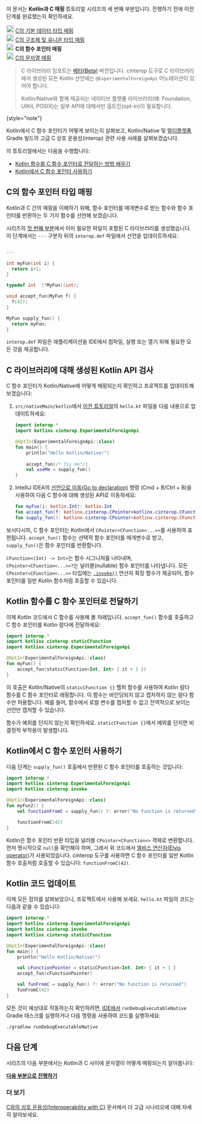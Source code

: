 [//]: # (title: C의 함수 포인터 매핑 – 튜토리얼)

<tldr>
    <p>이 문서는 <strong>Kotlin과 C 매핑</strong> 튜토리얼 시리즈의 세 번째 부분입니다. 진행하기 전에 이전 단계를 완료했는지 확인하세요.</p>
    <p><img src="icon-1-done.svg" width="20" alt="First step"/> <a href="mapping-primitive-data-types-from-c.md">C의 기본 데이터 타입 매핑</a><br/>
        <img src="icon-2-done.svg" width="20" alt="Second step"/> <a href="mapping-struct-union-types-from-c.md">C의 구조체 및 유니온 타입 매핑</a><br/>
        <img src="icon-3.svg" width="20" alt="Third step"/> <strong>C의 함수 포인터 매핑</strong><br/>
        <img src="icon-4-todo.svg" width="20" alt="Fourth step"/> <a href="mapping-strings-from-c.md">C의 문자열 매핑</a><br/>
    </p>
</tldr>

> C 라이브러리 임포트는 [베타(Beta)](native-c-interop-stability.md) 버전입니다. cinterop 도구로 C 라이브러리에서 생성된 모든 Kotlin 선언에는 `@ExperimentalForeignApi` 어노테이션이 있어야 합니다.
>
> Kotlin/Native와 함께 제공되는 네이티브 플랫폼 라이브러리(예: Foundation, UIKit, POSIX)는 일부 API에 대해서만 옵트인(opt-in)이 필요합니다.
>
{style="note"}

Kotlin에서 C 함수 포인터가 어떻게 보이는지 살펴보고, Kotlin/Native 및 [멀티플랫폼](gradle-configure-project.md#targeting-multiple-platforms) Gradle 빌드의 고급 C 상호 운용성(interop) 관련 사용 사례를 살펴보겠습니다.

이 튜토리얼에서는 다음을 수행합니다:

*   [Kotlin 함수를 C 함수 포인터로 전달하는 방법 배우기](#pass-kotlin-function-as-a-c-function-pointer)
*   [Kotlin에서 C 함수 포인터 사용하기](#use-the-c-function-pointer-from-kotlin)

## C의 함수 포인터 타입 매핑

Kotlin과 C 간의 매핑을 이해하기 위해, 함수 포인터를 매개변수로 받는 함수와 함수 포인터를 반환하는 두 가지 함수를 선언해 보겠습니다.

시리즈의 [첫 번째 부분](mapping-primitive-data-types-from-c.md)에서 이미 필요한 파일이 포함된 C 라이브러리를 생성했습니다. 이 단계에서는 `---` 구분자 뒤의 `interop.def` 파일에서 선언을 업데이트하세요:

```c 

---

int myFun(int i) {
  return i+1;
}

typedef int  (*MyFun)(int);

void accept_fun(MyFun f) {
  f(42);
}

MyFun supply_fun() {
  return myFun;
}
``` 

`interop.def` 파일은 애플리케이션을 IDE에서 컴파일, 실행 또는 열기 위해 필요한 모든 것을 제공합니다.

## C 라이브러리에 대해 생성된 Kotlin API 검사

C 함수 포인터가 Kotlin/Native에 어떻게 매핑되는지 확인하고 프로젝트를 업데이트해 보겠습니다:

1.  `src/nativeMain/kotlin`에서 [이전 튜토리얼](mapping-struct-union-types-from-c.md)의 `hello.kt` 파일을 다음 내용으로 업데이트하세요:

    ```kotlin
    import interop.*
    import kotlinx.cinterop.ExperimentalForeignApi
    
    @OptIn(ExperimentalForeignApi::class)
    fun main() {
        println("Hello Kotlin/Native!")
       
        accept_fun(/* fix me*/)
        val useMe = supply_fun()
    }
    ```

2.  IntelliJ IDEA의 [선언으로 이동(Go to declaration)](https://www.jetbrains.com/help/rider/Navigation_and_Search__Go_to_Declaration.html) 명령 (<shortcut>Cmd + B</shortcut>/<shortcut>Ctrl + B</shortcut>)을 사용하여 다음 C 함수에 대해 생성된 API로 이동하세요:

    ```kotlin
    fun myFun(i: kotlin.Int): kotlin.Int
    fun accept_fun(f: kotlinx.cinterop.CPointer<kotlinx.cinterop.CFunction<(kotlin.Int) -> kotlin.Int>>? /* from: interop.MyFun? */)
    fun supply_fun(): kotlinx.cinterop.CPointer<kotlinx.cinterop.CFunction<(kotlin.Int) -> kotlin.Int>>? /* from: interop.MyFun? */
    ```

보시다시피, C 함수 포인터는 Kotlin에서 `CPointer<CFunction<...>>`를 사용하여 표현됩니다. `accept_fun()` 함수는 선택적 함수 포인터를 매개변수로 받고, `supply_fun()`은 함수 포인터를 반환합니다.

`CFunction<(Int) -> Int>`는 함수 시그니처를 나타내며, `CPointer<CFunction<...>>?`는 널러블(nullable) 함수 포인터를 나타냅니다. 모든 `CPointer<CFunction<...>>` 타입에는 [`.invoke()`](https://kotlinlang.org/api/core/kotlin-stdlib/kotlinx.cinterop/invoke.html) 연산자 확장 함수가 제공되어, 함수 포인터를 일반 Kotlin 함수처럼 호출할 수 있습니다.

## Kotlin 함수를 C 함수 포인터로 전달하기

이제 Kotlin 코드에서 C 함수를 사용해 볼 차례입니다. `accept_fun()` 함수를 호출하고 C 함수 포인터를 Kotlin 람다에 전달하세요:

```kotlin
import interop.*
import kotlinx.cinterop.staticCFunction
import kotlinx.cinterop.ExperimentalForeignApi

@OptIn(ExperimentalForeignApi::class)
fun myFun() {
    accept_fun(staticCFunction<Int, Int> { it + 1 })
}
```

이 호출은 Kotlin/Native의 `staticCFunction {}` 헬퍼 함수를 사용하여 Kotlin 람다 함수를 C 함수 포인터로 래핑합니다. 이 함수는 바인딩되지 않고 캡처하지 않는 람다 함수만 허용합니다. 예를 들어, 함수에서 로컬 변수를 캡처할 수 없고 전역적으로 보이는 선언만 캡처할 수 있습니다.

함수가 예외를 던지지 않는지 확인하세요. `staticCFunction {}`에서 예외를 던지면 비결정적 부작용이 발생합니다.

## Kotlin에서 C 함수 포인터 사용하기

다음 단계는 `supply_fun()` 호출에서 반환된 C 함수 포인터를 호출하는 것입니다:

```kotlin
import interop.*
import kotlinx.cinterop.ExperimentalForeignApi
import kotlinx.cinterop.invoke

@OptIn(ExperimentalForeignApi::class)
fun myFun2() {
    val functionFromC = supply_fun() ?: error("No function is returned")

    functionFromC(42)
}
```

Kotlin은 함수 포인터 반환 타입을 널러블 `CPointer<CFunction<>` 객체로 변환합니다. 먼저 명시적으로 `null`을 확인해야 하며, 그래서 위 코드에서 [엘비스 연산자(Elvis operator)](null-safety.md)가 사용되었습니다. cinterop 도구를 사용하면 C 함수 포인터를 일반 Kotlin 함수 호출처럼 호출할 수 있습니다: `functionFromC(42)`.

## Kotlin 코드 업데이트

이제 모든 정의를 살펴보았으니, 프로젝트에서 사용해 보세요.
`hello.kt` 파일의 코드는 다음과 같을 수 있습니다:

```kotlin
import interop.*
import kotlinx.cinterop.ExperimentalForeignApi
import kotlinx.cinterop.invoke
import kotlinx.cinterop.staticCFunction

@OptIn(ExperimentalForeignApi::class)
fun main() {
    println("Hello Kotlin/Native!")

    val cFunctionPointer = staticCFunction<Int, Int> { it + 1 }
    accept_fun(cFunctionPointer)

    val funFromC = supply_fun() ?: error("No function is returned")
    funFromC(42)
}
```

모든 것이 예상대로 작동하는지 확인하려면, [IDE에서](native-get-started.md#build-and-run-the-application) `runDebugExecutableNative` Gradle 태스크를 실행하거나 다음 명령을 사용하여 코드를 실행하세요:

```bash
./gradlew runDebugExecutableNative
```

## 다음 단계

시리즈의 다음 부분에서는 Kotlin과 C 사이에 문자열이 어떻게 매핑되는지 알아봅니다:

**[다음 부분으로 진행하기](mapping-strings-from-c.md)**

### 더 보기

[C와의 상호 운용성(Interoperability with C)](native-c-interop.md) 문서에서 더 고급 시나리오에 대해 자세히 알아보세요.